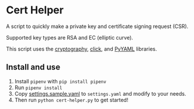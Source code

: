 # Cert Helper

A script to quickly make a private key and certificate signing request (CSR).

Supported key types are RSA and EC (elliptic curve).

This script uses the [cryptography], [click], and [PyYAML] libraries.

## Install and use

1. Install `pipenv` with `pip install pipenv`
1. Run `pipenv install`
1. Copy [settings.sample.yaml](settings.sample.yaml) to `settings.yaml` and modify to your needs.
1. Then run `python cert-helper.py` to get started!

[cryptography]: https://cryptography.io/
[click]: https://click.palletsprojects.com/
[PyYAML]: https://pyyaml.org/
